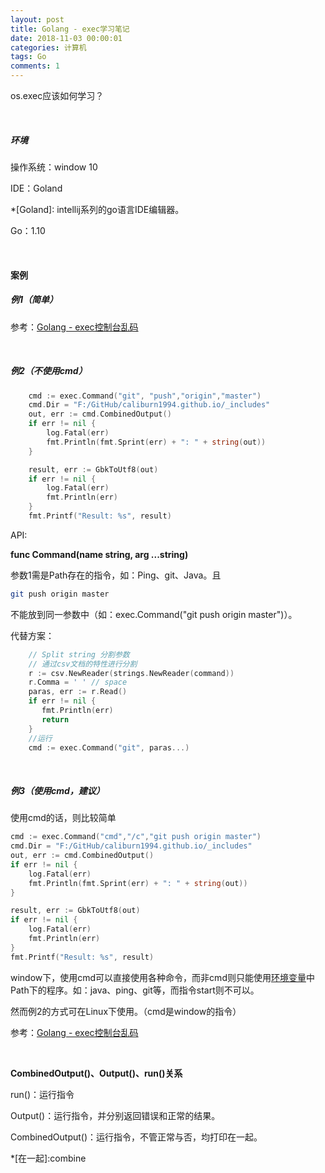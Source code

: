 ```yaml
---
layout: post
title: Golang - exec学习笔记
date: 2018-11-03 00:00:01
categories: 计算机
tags: Go
comments: 1
---
```


os.exec应该如何学习？

<br>

##### 环境

操作系统：window 10

IDE：Goland		

*[Goland]: intellij系列的go语言IDE编辑器。

Go：1.10

<br>

#### 案例

##### **例1（简单）**

参考：[Golang - exec控制台乱码](/2018/11/03/Golang-exec控制台乱码)

<br>

##### 例2（不使用cmd）

```go
	cmd := exec.Command("git", "push","origin","master")
	cmd.Dir = "F:/GitHub/caliburn1994.github.io/_includes"
	out, err := cmd.CombinedOutput()
	if err != nil {
		log.Fatal(err)
		fmt.Println(fmt.Sprint(err) + ": " + string(out))
	}

	result, err := GbkToUtf8(out)
	if err != nil {
		log.Fatal(err)
		fmt.Println(err)
	}
	fmt.Printf("Result: %s", result)

```

API:

**func Command(name string, arg ...string)** 

参数1需是Path存在的指令，如：Ping、git、Java。且

```bash
git push origin master
```

不能放到同一参数中（如：exec.Command("git push origin master")）。

代替方案：

```go
    // Split string 分割参数
    // 通过csv文档的特性进行分割
    r := csv.NewReader(strings.NewReader(command))
    r.Comma = ' ' // space
    paras, err := r.Read()
    if err != nil {
       fmt.Println(err)
       return
    }
    //运行
    cmd := exec.Command("git", paras...)
```

<br>

##### 例3（使用cmd，建议）

使用cmd的话，则比较简单

```go
cmd := exec.Command("cmd","/c","git push origin master")
cmd.Dir = "F:/GitHub/caliburn1994.github.io/_includes"
out, err := cmd.CombinedOutput()
if err != nil {
	log.Fatal(err)
	fmt.Println(fmt.Sprint(err) + ": " + string(out))
}

result, err := GbkToUtf8(out)
if err != nil {
	log.Fatal(err)
	fmt.Println(err)
}
fmt.Printf("Result: %s", result)
```
window下，使用cmd可以直接使用各种命令，而非cmd则只能使用[环境变量](https://baike.baidu.com/item/%E7%8E%AF%E5%A2%83%E5%8F%98%E9%87%8F)中Path下的程序。如：java、ping、git等，而指令start则不可以。

然而例2的方式可在Linux下使用。（cmd是window的指令）

参考：[Golang - exec控制台乱码](/2018/11/03/Golang-exec控制台乱码)



<br>

**CombinedOutput()、Output()、run()关系**

run()：运行指令

Output()：运行指令，并分别返回错误和正常的结果。

CombinedOutput()：运行指令，不管正常与否，均打印在一起。

*[在一起]:combine

